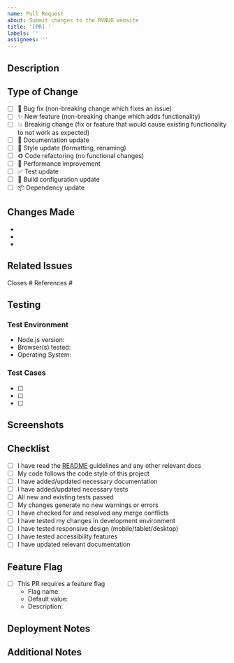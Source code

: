 ```yaml
---
name: Pull Request
about: Submit changes to the RVNUG website
title: '[PR] '
labels: ''
assignees: ''
---
```


## Description
<!-- Provide a clear and concise description of your changes -->

## Type of Change
<!-- Put an 'x' in all boxes that apply -->

- [ ] 🐛 Bug fix (non-breaking change which fixes an issue)
- [ ] ✨ New feature (non-breaking change which adds functionality)
- [ ] 💥 Breaking change (fix or feature that would cause existing functionality to not work as expected)
- [ ] 📝 Documentation update
- [ ] 🎨 Style update (formatting, renaming)
- [ ] ♻️ Code refactoring (no functional changes)
- [ ] 🚀 Performance improvement
- [ ] ✅ Test update
- [ ] 🔨 Build configuration update
- [ ] 📦 Dependency update

## Changes Made
<!-- List the changes you've made -->

- 
- 
- 

## Related Issues
<!-- List any related issues that this PR addresses -->

Closes #
References #

## Testing
<!-- Describe the tests you've performed -->

### Test Environment
- Node.js version:
- Browser(s) tested:
- Operating System:

### Test Cases
<!-- List the test cases you've covered -->

- [ ] 
- [ ] 
- [ ] 

## Screenshots
<!-- If applicable, add screenshots to help explain your changes -->

## Checklist
<!-- Put an 'x' in all boxes that apply -->

- [ ] I have read the [README](../docs/README.md) guidelines and any other relevant docs
- [ ] My code follows the code style of this project
- [ ] I have added/updated necessary documentation
- [ ] I have added/updated necessary tests
- [ ] All new and existing tests passed
- [ ] My changes generate no new warnings or errors
- [ ] I have checked for and resolved any merge conflicts
- [ ] I have tested my changes in development environment
- [ ] I have tested responsive design (mobile/tablet/desktop)
- [ ] I have tested accessibility features
- [ ] I have updated relevant documentation

## Feature Flag
<!-- If this PR includes a feature flag, provide details -->

- [ ] This PR requires a feature flag
  - Flag name: 
  - Default value: 
  - Description: 

## Deployment Notes
<!-- Note any deployment considerations, migrations, or special instructions -->

## Additional Notes
<!-- Add any additional notes for reviewers --> 